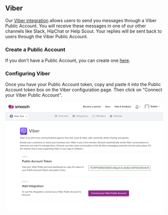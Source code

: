 ## Viber

Our [Viber integration](https://app.smooch.io/integrations/viber) allows users to send you messages through a Viber Public Account. You will receive these messages in one of our other channels like Slack, HipChat or Help Scout.
Your replies will be sent back to users through the Viber Public Account.

### Create a Public Account
If you don't have a Public Account, you can create one [here](https://www.viber.com/en/public-accounts).

### Configuring Viber

Once you have your Public Account token, copy and paste it into the Public Account token box on the Viber configuration page.
Then click on "Connect your Viber Public Account".

![Viber Intergration Page Settings](/images/viber_integration.png)
